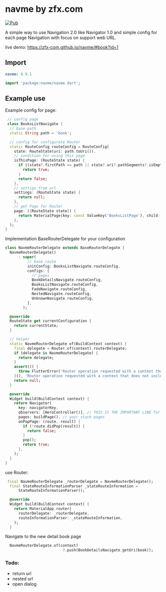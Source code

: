 # navme by zfx.com

[![Pub](https://img.shields.io/pub/v/navme.svg)](https://pub.dev/packages/navme)

A simple way to use Navigation 2.0 like Navigator 1.0 and simple config for each page
Navigation with focus on support web URL.

live demo: https://zfx-com.github.io/navme/#book?id=1

## Import

```yaml
navme: 0.9.1
```

```dart
import 'package:navme/navme.dart';
```

## Example use

Example config for page:

```dart
 // config page
 class BooksListNavigate {
  // base path
  static String path = 'book';

  // config for configurate Router
  static RouteConfig routeConfig = RouteConfig(
    state: RouteState(uri: path.toUri()),
    // condition for using this page
    isThisPage: (RouteState state) {
      if ((state?.firstPath == path || state?.uri?.pathSegments?.isEmpty == true) && !state.hasParams) {
        return true;
      }
      return false;
    },
    // settigs from url
    settings: (RouteState state) {
      return null;
    },
    // get Page for Router
    page: ({RouteState state}) {
      return MaterialPage(key: const ValueKey('BooksListPage'), child: BooksListScreen.all(), name: 'BooksListScreen');
    },
  );
}
```

Implementation BaseRouterDelegate for your configuration

```dart
class NavmeRouterDelegate extends BaseRouterDelegate {
  NavmeRouterDelegate()
      : super(
          // base route
          initConfig: BooksListNavigate.routeConfig,
          configs: [
            // pages
            BookDetailsNavigate.routeConfig,
            BooksListNavigate.routeConfig,
            FadeNavigate.routeConfig,
            NestedNavigate.routeConfig,
            UnknownNavigate.routeConfig,
          ],
        );

  @override
  RouteState get currentConfiguration {
    return currentState;
  }

  // helper
  static NavmeRouterDelegate of(BuildContext context) {
    final delegate = Router.of(context).routerDelegate;
    if (delegate is NavmeRouterDelegate) {
      return delegate;
    }
    assert(() {
      throw FlutterError('Router operation requested with a context that does not include a NavmeRouterDelegate.\n');
    }(), 'Router operation requested with a context that does not include a NavmeRouterDelegate.\n');
    return null;
  }

  @override
  Widget build(BuildContext context) {
    return Navigator(
      key: navigatorKey,
      observers: [HeroController()], // THIS IS THE IMPORTANT LINE for Hero
      pages: buildPage(), // your stack pages
      onPopPage: (route, result) {
        if (!route.didPop(result)) {
          return false;
        }
        pop();
        return true;
      },
    );
  }
}
```

use Router:

```dart
 final NavmeRouterDelegate _routerDelegate = NavmeRouterDelegate();
  final StateRouteInformationParser _stateRouteInformation =
      StateRouteInformationParser();

  @override
  Widget build(BuildContext context) {
    return MaterialApp.router(
      routerDelegate: _routerDelegate,
      routeInformationParser: _stateRouteInformation,
    );
  }
```

Navigate to the new detail book page

```dart
  NavmeRouterDelegate.of(context)
                          ?.push(BookDetailsNavigate.getUri(book));
```

### Todo:

- return url
- nested url
- open dialog
